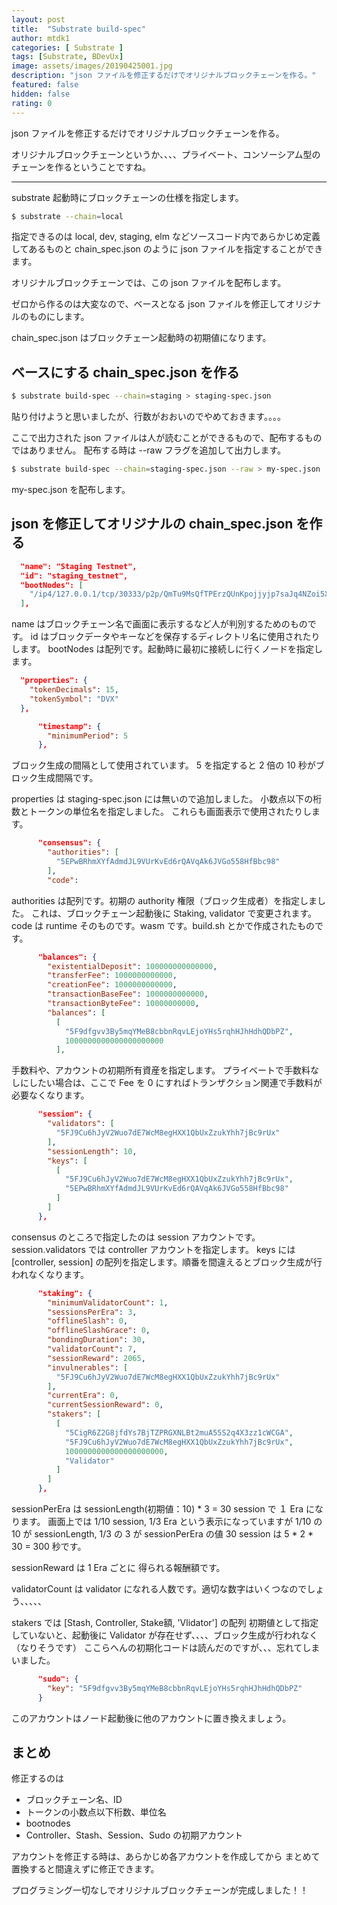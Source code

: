 ```yaml
---
layout: post
title:  "Substrate build-spec"
author: mtdk1
categories: [ Substrate ]
tags: [Substrate, BDevUx]
image: assets/images/20190425001.jpg
description: "json ファイルを修正するだけでオリジナルブロックチェーンを作る。"
featured: false
hidden: false
rating: 0
---
```


json ファイルを修正するだけでオリジナルブロックチェーンを作る。

オリジナルブロックチェーンというか、、、、プライベート、コンソーシアム型のチェーンを作るということですね。

---

substrate 起動時にブロックチェーンの仕様を指定します。

```bash
$ substrate --chain=local
```

指定できるのは local, dev, staging, elm などソースコード内であらかじめ定義してあるものと
chain_spec.json のように json ファイルを指定することができます。

オリジナルブロックチェーンでは、この json ファイルを配布します。

ゼロから作るのは大変なので、ベースとなる json ファイルを修正してオリジナルのものにします。

chain_spec.json はブロックチェーン起動時の初期値になります。

## ベースにする chain_spec.json を作る

```bash
$ substrate build-spec --chain=staging > staging-spec.json
```

貼り付けようと思いましたが、行数がおおいのでやめておきます。。。。

ここで出力された json ファイルは人が読むことができるもので、配布するものではありません。
配布する時は --raw フラグを追加して出力します。

```bash
$ substrate build-spec --chain=staging-spec.json --raw > my-spec.json
```

my-spec.json を配布します。

## json を修正してオリジナルの chain_spec.json を作る

```json
  "name": "Staging Testnet",
  "id": "staging_testnet",
  "bootNodes": [
    "/ip4/127.0.0.1/tcp/30333/p2p/QmTu9MsQfTPErzQUnKpojjyjp7saJq4NZoi5XAACA19TyC"
  ],
```

name はブロックチェーン名で画面に表示するなど人が判別するためのものです。
id はブロックデータやキーなどを保存するディレクトリ名に使用されたりします。
bootNodes は配列です。起動時に最初に接続しに行くノードを指定します。

```json
  "properties": {
    "tokenDecimals": 15,
    "tokenSymbol": "DVX"
  },
```

```json
      "timestamp": {
        "minimumPeriod": 5
      },
```

ブロック生成の間隔として使用されています。
5 を指定すると 2 倍の 10 秒がブロック生成間隔です。

properties は staging-spec.json には無いので追加しました。
小数点以下の桁数とトークンの単位名を指定しました。
これらも画面表示で使用されたりします。

```json
      "consensus": {
        "authorities": [
          "5EPwBRhmXYfAdmdJL9VUrKvEd6rQAVqAk6JVGo558HfBbc98"
        ],
        "code": 
```

authorities は配列です。初期の authority 権限（ブロック生成者）を指定しました。
これは、ブロックチェーン起動後に Staking, validator で変更されます。
code は runtime そのものです。wasm です。build.sh とかで作成されたものです。


```json
      "balances": {
        "existentialDeposit": 100000000000000,
        "transferFee": 1000000000000,
        "creationFee": 1000000000000,
        "transactionBaseFee": 1000000000000,
        "transactionByteFee": 10000000000,
        "balances": [
          [
            "5F9dfgvv3By5mqYMeB8cbbnRqvLEjoYHs5rqhHJhHdhQDbPZ",
            1000000000000000000000
          ],
```
手数料や、アカウントの初期所有資産を指定します。
プライベートで手数料なしにしたい場合は、ここで Fee を 0 にすればトランザクション関連で手数料が必要なくなります。

```json
      "session": {
        "validators": [
          "5FJ9Cu6hJyV2Wuo7dE7WcM8egHXX1QbUxZzukYhh7jBc9rUx"
        ],
        "sessionLength": 10,
        "keys": [
          [
            "5FJ9Cu6hJyV2Wuo7dE7WcM8egHXX1QbUxZzukYhh7jBc9rUx",
            "5EPwBRhmXYfAdmdJL9VUrKvEd6rQAVqAk6JVGo558HfBbc98"
          ]
        ]
      },
```
consensus のところで指定したのは session アカウントです。
session.validators では controller アカウントを指定します。
keys には [controller, session] の配列を指定します。順番を間違えるとブロック生成が行われなくなります。

```json
      "staking": {
        "minimumValidatorCount": 1,
        "sessionsPerEra": 3,
        "offlineSlash": 0,
        "offlineSlashGrace": 0,
        "bondingDuration": 30,
        "validatorCount": 7,
        "sessionReward": 2065,
        "invulnerables": [
          "5FJ9Cu6hJyV2Wuo7dE7WcM8egHXX1QbUxZzukYhh7jBc9rUx"
        ],
        "currentEra": 0,
        "currentSessionReward": 0,
        "stakers": [
          [
            "5CigR6Z2G8jfdYs7BjTZPRGXNLBt2muA55S2q4X3zz1cWCGA",
            "5FJ9Cu6hJyV2Wuo7dE7WcM8egHXX1QbUxZzukYhh7jBc9rUx",
            1000000000000000000000,
            "Validator"
          ]
        ]
      },
```
sessionPerEra は sessionLength(初期値：10) * 3 = 30 session で １ Era になります。
画面上では 1/10 session,  1/3 Era という表示になっていますが
1/10 の 10 が sessionLength, 1/3 の 3 が sessionPerEra の値
30 session は 5 * 2 * 30 = 300 秒です。

sessionReward は 1 Era ごとに 得られる報酬額です。

validatorCount は validator になれる人数です。適切な数字はいくつなのでしょう、、、、、

stakers では
[Stash, Controller, Stake額, 'Vlidator'] の配列
初期値として指定していないと、起動後に Validator が存在せず、、、、ブロック生成が行われなく（なりそうです）
ここらへんの初期化コードは読んだのですが、、、忘れてしまいました。

```json
      "sudo": {
        "key": "5F9dfgvv3By5mqYMeB8cbbnRqvLEjoYHs5rqhHJhHdhQDbPZ"
      }
```

このアカウントはノード起動後に他のアカウントに置き換えましょう。

## まとめ

修正するのは
- ブロックチェーン名、ID
- トークンの小数点以下桁数、単位名
- bootnodes
- Controller、Stash、Session、Sudo の初期アカウント

アカウントを修正する時は、あらかじめ各アカウントを作成してから
まとめて置換すると間違えずに修正できます。

プログラミング一切なしでオリジナルブロックチェーンが完成しました！！



